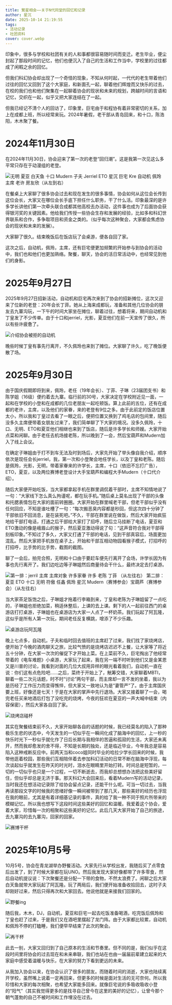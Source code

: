 ```yaml
---
title: 繁星相会——关于N代同堂的回忆和记录
author: 星沉
date: 2025-10-14 21:19:55
tags:
- 活动记录
- 社团资料
cover: cover.webp
---
```

印象中，很多与学校和社团有关的人和事都很容易随时间而变迁。老生毕业，便尘封起了那段时间的记忆，他们也便沉入了自己的生活和工作当中，学校里的过往都成了闲暇之余的回忆。

但我们科幻协会却出现了一个奇怪的现象，不知从何时起，一代代的老生带着他们过往的回忆又回到了这个大家庭，和新面孔一起，聊着他们辉煌而又快乐的过去，在校的我们也和他们聚集在一起聊着协会的现状和未来的规划，跨越时间的言语和记忆，交织在一起，似乎又把大家连结在了一起。

但我已经记不清个人的回访了，印象里，巨宅由于和程协有着非常密切的关系，加上在成都上班，所以经常来玩。2024年暑假，老干部从青岛回来，和十口，陈浩阳，木木聚了餐。

# 2024年11月30日

在2024年11月30日，协会迎来了第一次的老登“回归潮”。这是我第一次见这么多平常只存在于动漫组的老登。

![**无明 夏亚 白天鱼 十口 Mudern 子夫 Jerriel ETO 星沉 巨宅 Kre 自动机 佩玲 主席 老许 房友欣**（从左到右）](../photos/繁星相会——关于N代同堂的回忆和记录/8.webp)

在餐桌上大家聊了很多协会过去和现在发生的很多事情，协会如何从这位会长传到这位会长，大家又在哪位会长手底下担任什么职务，干了什么活。印象最深的是许多学长讲他们第一次牵头联合成都其他高校去办活动，这件事也成为了后面协会获得银河奖的关键因素。他给我们传授一些协会生存和发展的经验，比如多和科幻世界联系和合作，多争取项目和资金之类的。（似乎每次这种聚会，大家都会焦虑协会的现状和未来的发展）。

大家聊了很久。结束晚饭后在饭店玩了会桌游，便各自回了家。

这次之后，自动机，佩玲，主席，还有巨宅便更加频繁的开始参与到协会的活动中，我们也和他们也更加熟络。聚餐，聊天，协会的活日常活动中，也经常见到他们的身影。

# 2025年9月27日

2025年9月27日招新活动，自动机和巨宅再次来到了协会的招新摊位，这次又迎来了位新的老登：20年会长丁菲。她从上海来成都玩，准备和其他几位协会的朋友去九寨沟玩，一下午的时间大家坐在摊位，聊着过往，想着将来，期间自动机和丁皇发了不少传单。由于十口和jerriel，光影，夏亚他们在前一天宣传了很久，所以有些许疲惫了。

![介绍协会被拒的自动机](../photos/繁星相会——关于N代同堂的回忆和记录/7.webp)

晚些时候丁皇有事先行离开，不久佩玲也来到了摊位。大家聊了许久，吃了晚饭便散了场。

# 2025年9月30日

由于国庆假期即将到来，佩玲，老任（19年会长）、丁菲、子琳（23届团支书）和陈学姐（16级）便约着去九寨。临行前的30号，大家决定在学校附近见一面，一起和在学校的小登和在成都的几位老朋友一起吃顿饭。算上此前的五位，还有在成都的老许，主席，以及他们的家眷，来的老登有9位之多。由于此前定的饭店位置太小，所以我和丁皇过去看了一眼之后，便把位置又换到了鸡毛店的包间里，随后没多久主席便带着女朋友过来了，我们简单聊了下大家的境况。没多久佩玲，十口、无明、ETO和夏亚他们相继也来到了饭店，随后是许多学长和师嫂。大家开始点菜和闲聊。由于老任去机场接老陈，所以晚到了一会，然后宝葫芦和Mudern加入了线上会议。

在确定子琳姐由于打不到车无法及时到场后，大家先开始了举头像自我介绍，顺序依次是现任会长jerriel，我，第一次和小登聚会地任学长，以及丁皇和老陈。随后是佩玲，光影，无明，带着家眷来的许学长，主席，十口（依旧不忘打广告），ETO，夏亚，以及两位赛博老登设计大手宝葫芦和编程大手Mudern（十口代介绍）。

随后大家便开始吃饭，当大家都拿起手机在群里调侃着干部时，主席不知情地说了一句：“大家线下怎么真么拘谨呢，都在玩手机。”随后桌上莫名出现了干部的头像和托腮表情包在大家的面前转圈圈。大家开始在群里喊老干部，但老干部似乎没有任何回应，不知是谁吐槽了一句：“每次搬恶臭内容都是秒回，但这次四十分钟了干部依旧不回消息，是在装死吧。”不久，干部在群里说在做饭，然后大家开始疯狂地给干部打电话，打通之后干部给大家打了招呼，随后立马挂断了电话，夏亚和ETO激动的像是峨眉山的猴子，然后夏亚激动得说了句：“这声音符合我对干部得刻板印象。”不知过了多久，大家又打通了干部的电话，见到干部真容后，场面更加混乱。然后大家把手机放在桌子上，开始和干部互相动物园看猴子模式，打招呼的打招呼，比手势的比手势，截图的截图。

聊了一会后，拍完合照，无明和十口由于要赶车便先行离开了会场，许学长因为有事也先行离开了。我们边吃边等子琳姐然后商量待会干什么，最终决定去打桌游。

![第一排：**jerril 主席 主席对象 许多家眷 许多 老陈 丁菲** （从左往右）<br>第二排：**夏亚 ETO 十口 无明 符傲 任鑫 佩玲 星沉 Mudern**（赛博参会）**宝葫芦**（赛博参会）（从左往右）](../photos/繁星相会——关于N代同堂的回忆和记录/6.webp)

当大家茶足饭饱之后，子琳姐才拖着行李箱到来，丁皇和老陈为子琳姐留了一点吃的，子琳姐也拒绝加菜，稍适休整后，上课的去上课。剩下的人一起前往西门的桌游店打打桌游，子琳姐也在桌游店为大家一人点了一杯奶茶。我们玩起了阿瓦隆，这似乎是所有人第一次玩，期间老任反复横跳，增添了不少乐趣。

![桌游店玩阿瓦隆](../photos/繁星相会——关于N代同堂的回忆和记录/4.webp)

晚上七点多，自动机，子夫和临时回去值班的主席赶了过来，我们找了家烧烤店，便开始了今晚的酒肉聊天之旅，比较气愤的是烧烤店迟迟不上餐，让大家等了将近五十分钟，在大家一次次的催促下才开始上菜。在上菜前不久，巨宅掏出了他经常带着的《电车难题》小桌游，大家玩了起来，我在另一端不时听到他们又是金某恩又是川普的讨论，我看到对面的几位大叔用异样的眼光看着我们，自动机一直在说：你们这有点危险吧……之后，菜终于开始上了，觥筹交错，大家聊着MBTI，聊着一些二次元话题，时不时“讨论”两句干部，而主席却一言不发的坐着，我以为是历经了工作压力而变得憔悴，但大家又一致地认为是“妻管严”了。由于主席国庆要上班，好像还是七天！于是在大家的掌声中先行退场。大家又接着聊了一会，喝完老任买来地酒后打包了没吃完的烧烤，今夜的狂欢在夏亚的一声大喊中结束（内容保密），然后大家各自回了家。

![烧烤店碰杯](../photos/繁星相会——关于N代同堂的回忆和记录/5.webp)

其实在聚餐结束前不久，大家开始聊各自的话题的时候，我已经莫名的陷入了那种极乐生悲的状态中，今天发生的一切似乎在一瞬间化成了脑海中的回忆，上一秒的快乐时光下一秒似乎就化作了日后长期与我相伴的苦逼和孤寂的生活，大家还未离开，然而我却愈发的舍不得，不知是长期的独处，还是临近毕业，今年我总是容易陷入这种戒断反应中。前两天当和coco姐同时毕业的哈拉少学长回来的时候，我带他逛着校园，那些我们互相陪伴着去参加科幻活动的日常不断在脑海中浮现，每次谈起似乎就发生在昨天的时光时，泪水在眼睛里开始打转。时间总是短暂的，一切的一切似乎也只是一个过程，一切不断逝去，而我却总想想办法把这些美好留住，但似乎却总是无济于事。那天科幻大会回来后，看着Mudern写的活动记录，当时我还在想活动记录除了给协会留点记录，还能干什么呢。可当一切过去，当我再读那段文字的时候我的思绪好像一瞬间被带到了那几天，那些美好的经历也浮现在我的眼前，尤其是有着详细基记录的事件，真的给了我一种不同于照片所带来的模糊记忆。所以我也想写下这段时间这些美好的回忆和温暖。我爱着这个协会，爱着大家，珍惜每一次的相聚和这些美好的记忆。此后几天大家开始了自己的旅途，去九寨沟的去九寨沟，回家的回家。

![赛博干杯](../photos/繁星相会——关于N代同堂的回忆和记录/1.webp)

# 2025年10月5号

10月5号，协会在青龙湖举办野餐活动。大家先行从学校出发，我随后买了点零食后出发了，到了时候大家都在玩UNO。然后我发现大家好像都带了许多零食，然后自动机提议说：下次聚餐还是分配一下带的食物，不然太浪费了。闲聊之后大家白天鱼就带大家玩起了阿瓦隆。玩了两局后，我们便开始准备收拾回去，这时子夫却刚好过来，然后只得再次和大家回去。他说他就是来接我们回家的。

![野餐ing](../photos/繁星相会——关于N代同堂的回忆和记录/2.webp)

随后我，木木，DJ，自动机，夏亚和巨宅一起去吃饭准备喝酒，吃完饭后佩玲和丁皇也赶了过来，于是我们又在酒吧里摆起了龙门阵。由于大家都比较累，自动机和佩玲不停的打瞌睡，我们便早早结束了此次的聚会。

![再干杯](../photos/繁星相会——关于N代同堂的回忆和记录/3.webp)

此去一别，大家又回归到了自己原本的生活和节奏里。但不同的是，我们似乎在这段时间里将协会的过去现在和未来串联，我们也站在也由一届届前辈建立起来的大家庭中感受着温暖与快乐，在大家的努力下看到更远的未来。

从我加入协会以来，在协会认识了很多的朋友。而随着时间的消逝，大家也陆续离开学校，虽然嘴上说着一定再回来，但更多的时候是面对生活的无可奈何。所以我珍惜和大家的每次相聚，也希望大家能多回来。就像巨宅说的多吸收吸收小登的“阳气”（其实我觉得更多的是找寻自己曾今在这里的美好的记忆），让曾今那个朝气蓬勃的自己不被时间和工作埋没在过去。
